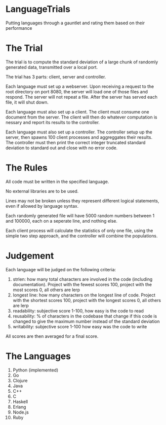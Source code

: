 LanguageTrials
==============

Putting languages through a gauntlet and rating them based on their performance


The Trial
=========

The trial is to compute the standard deviation of a large chunk of randomly generated data, transmitted over a local port.

The trial has 3 parts: client, server and controller.

Each language must set up a webserver.  Upon receiving a request to the root directory on port 8080, the server will load one of those files and respond.  The server will not repeat a file.  After the server has served each file, it will shut down.

Each language must also set up a client.  The client must consume one document from the server.  The client will then do whatever computation is nessary and report its results to the controller.

Each language must also set up a controller.  The controller setup up the server, then spawns 100 client processes and aggreggates their results.  The controller must then print the correct integer truncated standard deviation to standard out and close with no error code.


The Rules
=========

All code must be written in the specified language.

No external libraries are to be used.

Lines may not be broken unless they represent different logical statements, even if allowed by language syntax.

Each randomly generated file will have 5000 random numbers between 1 and 100000, each on a seperate line, and nothing else.

Each client process will calculate the statistics of only one file, using the simple two step approach, and the controller will combine the populations.


Judgement
=========

Each language will be judged on the following criteria:

1.  strlen: how many total characters are involved in the code (including documentation).  Project with the fewest scores 100, project with the most scores 0, all others are lerp
2.  longest line: how many characters on the longest line of code.  Project with the shortest scores 100, project with the longest scores 0, all others are lerp
3.  readability: subjective score 1-100, how easy is the code to read
4.  reusability: % of characters in the codebase that change if this code is changed to give the maximum number instead of the standard deviation
5.  writability: subjective score 1-100 how easy was the code to write

All scores are then averaged for a final score.


The Languages
=============

1.  Python (implemented)
2.  Go
3.  Clojure
4.  Java
5.  C++
6.  C
7.  Haskell
8.  Erlang
9.  Node.js
10.  Ruby
